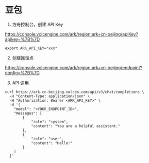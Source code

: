 # 豆包

1. 方舟控制台，创建 API Key

<https://console.volcengine.com/ark/region:ark+cn-beijing/apiKey?apikey=%7B%7D>

```
export ARK_API_KEY="xxx"
```

2. 创建推理点

<https://console.volcengine.com/ark/region:ark+cn-beijing/endpoint?config=%7B%7D>


3. API 调用

```
curl https://ark.cn-beijing.volces.com/api/v3/chat/completions \
  -H "Content-Type: application/json" \
  -H "Authorization: Bearer <ARK_API_KEY>" \
  -d '{
    "model": "<YOUR_ENDPOINT_ID>",
    "messages": [
        {
            "role": "system",
            "content": "You are a helpful assistant."
        },
        {
            "role": "user",
            "content": "Hello!"
        }
    ]
  }'
```


